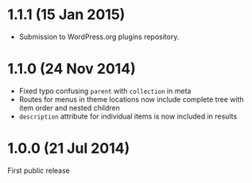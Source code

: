 # 1.1.1 (15 Jan 2015)
* Submission to WordPress.org plugins repository.

# 1.1.0 (24 Nov 2014)
* Fixed typo confusing `parent` with `collection` in meta
* Routes for menus in theme locations now include complete tree with item order and nested children 
* `description` attribute for individual items is now included in results

# 1.0.0 (21 Jul 2014)
First public release